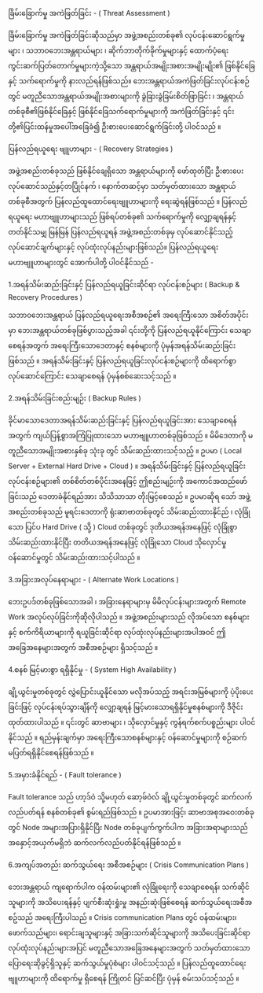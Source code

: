 ခြိမ်းခြောက်မှု အကဲဖြတ်ခြင်း - ( Threat Assessment )

ခြိမ်းခြောက်မှု အကဲဖြတ်ခြင်းဆိုသည်မှာ အဖွဲ့အစည်းတစ်ခု၏ လုပ်ငန်းဆောင်ရွက်မှုများ ၊ သဘာဝဘေးအန္တရာယ်များ ၊ ဆိုက်ဘာတိုက်ခိုက်မှုများနှင့် ထောက်ပံ့ရေးကွင်းဆက်ပြတ်တောက်မှုများကဲ့သို့သော အန္တရာယ်အမျိုးအစားအမျိုးမျိုး၏ ဖြစ်နိုင်ခြေနှင့် သက်ရောက်မှုကို နားလည်ရန်ဖြစ်သည်။ ဘေးအန္တရာယ်အကဲဖြတ်ခြင်းလုပ်ငန်းစဉ်တွင် မတူညီသောအန္တရာယ်အမျိုးအစားများကို ခွဲခြားခွဲခြမ်းစိတ်ဖြာခြင်း ၊ အန္တရာယ်တစ်ခုစီ၏ဖြစ်နိုင်ခြေနှင့် ဖြစ်နိုင်ခြေသက်ရောက်မှုများကို အကဲဖြတ်ခြင်းနှင့် ၎င်းတို့၏ပြင်းထန်မှုအပေါ်အခြေခံ၍ ဦးစားပေးဆောင်ရွက်ခြင်းတို့ ပါဝင်သည် ။ 
 
ပြန်လည်ရယူရေး ဗျူဟာများ - ( Recovery Strategies )

အဖွဲ့အစည်းတစ်ခုသည် ဖြစ်နိုင်ချေရှိသော အန္တရာယ်များကို ဖော်ထုတ်ပြီး ဦးစားပေးလုပ်ဆောင်သည်နှင့်တပြိုင်နက် ၊ နောက်တဆင့်မှာ သတ်မှတ်ထားသော အန္တရာယ်တစ်ခုစီအတွက် ပြန်လည်ထူထောင်ရေးဗျူဟာများကို ရေးဆွဲရန်ဖြစ်သည် ။ ပြန်လည်ရယူရေး မဟာဗျူဟာများသည် ဖြစ်ရပ်တစ်ခု၏ သက်ရောက်မှုကို လျှော့ချရန်နှင့် တတ်နိုင်သမျှ မြန်မြန် ပြန်လည်ရယူရန် အဖွဲ့အစည်းတစ်ခုမှ လုပ်ဆောင်နိုင်သည့် လုပ်ဆောင်ချက်များနှင့် လုပ်ထုံးလုပ်နည်းများဖြစ်သည်။ ပြန်လည်ရယူရေး မဟာဗျူဟာများတွင် အောက်ပါတို့ ပါဝင်နိုင်သည် -



1.အရန်သိမ်းဆည်းခြင်းနှင့် ပြန်လည်ရယူခြင်းဆိုင်ရာ လုပ်ငန်းစဉ်များ ( Backup & Recovery Procedures )

သဘာဝဘေးအန္တရာယ် ပြန်လည်ရယူရေးအစီအစဉ်၏ အရေးကြီးသော အစိတ်အပိုင်းမှာ ဘေးအန္တရာယ်တစ်ခုဖြစ်ပွားသည့်အခါ ၎င်းတို့ကို ပြန်လည်ရယူနိုင်ကြောင်း သေချာစေရန်အတွက် အရေးကြီးသောဒေတာနှင့် စနစ်များကို ပုံမှန်အရန်သိမ်းဆည်းခြင်းဖြစ်သည် ။ အရန်သိမ်းခြင်းနှင့် ပြန်လည်ရယူခြင်းလုပ်ငန်းစဉ်များကို ထိရောက်စွာလုပ်ဆောင်ကြောင်း သေချာစေရန် ပုံမှန်စစ်ဆေးသင့်သည် ။


2.အရန်သိမ်းခြင်းစည်းမျဉ်း ( Backup Rules ) 

ခိုင်မာသောဒေတာအရန်သိမ်းဆည်းခြင်းနှင့် ပြန်လည်ရယူခြင်းအား သေချာစေရန်အတွက် ကျယ်ပြန့်စွာအကြံပြုထားသော မဟာဗျူဟာတစ်ခုဖြစ်သည် ။ မိမိဒေတာကို မတူညီသောအမျိုးအစားနှစ်ခု သုံးခု တွင် သိမ်းဆည်းထားသင့်သည့် ။ ဥပမာ ( Local Server + External Hard Drive + Cloud ) ။ အရန်သိမ်းခြင်းနှင့် ပြန်လည်ရယူခြင်းလုပ်ငန်းစဉ်များ၏ တစ်စိတ်တစ်ပိုင်းအနေဖြင့် ဤစည်းမျဉ်းကို အကောင်အထည်ဖော်ခြင်းသည် ဒေတာခံနိုင်ရည်အား သိသိသာသာ တိုးမြင့်စေသည် ။ ဥပမာဆိုရ‌ သော် အဖွဲ့အစည်းတစ်ခုသည် မူရင်းဒေတာကို ရုံးဆာဗာတစ်ခုတွင် သိမ်းဆည်းထားနိုင်ည် ၊ လုံခြုံသော ပြင်ပ Hard Drive ( သို့ )  Cloud တစ်ခုတွင် ဒုတိယအရန်အနေဖြင့် လုံခြုံစွာသိမ်းဆည်းထားနိုင်ပြီး တတိယအရန်အ‌နေဖြင့် လုံခြုံသော Cloud သိုလှောင်မှုဝန်ဆောင်မှုတွင် သိမ်းဆည်းထားသင့်ပါသည် ။


3.အခြားအလုပ်နေရာများ - ( Alternate Work Locations )

ဘေးဥပဒ်တစ်ခုဖြစ်သောအခါ ၊ အခြားနေရာများမှ မိမိလုပ်ငန်းများအတွက် Remote Work အလုပ်လုပ်ခြင်းကိုဆိုလိုပါသည် ။ အဖွဲ့အစည်းများသည် လိုအပ်သော စနစ်များနှင့် စက်ကိရိယာများကို ရယူခြင်းဆိုင်ရာ လုပ်ထုံးလုပ်နည်းများအပါအဝင် ဤအခြေအနေများအတွက် အစီအစဉ်များ ရှိသင့်သည် ။


4.စနစ် မြင့်မားစွာ ရရှိနိုင်မှု - ( System High Availability )

ချို့ယွင်းမှုတစ်ခုတွင် လွှဲပြောင်းယူနိုင်သော မလိုအပ်သည့် အရင်းအမြစ်များကို ပံ့ပိုးပေးခြင်းဖြင့် လုပ်ငန်းရပ်သွားချိန်ကို လျှော့ချရန် မြင့်မားသောရရှိနိုင်မှုစနစ်များကို ဒီဇိုင်းထုတ်ထားပါသည် ။ ၎င်းတွင် ဆာဗာများ ၊ သိုလှောင်မှုနှင့် ကွန်ရက်စက်ပစ္စည်းများ ပါဝင်နိုင်သည် ။ ရည်မှန်းချက်မှာ အရေးကြီးသောစနစ်များနှင့် ဝန်ဆောင်မှုများကို စဉ်ဆက်မပြတ်ရရှိနိုင်စေရန်ဖြစ်သည် ။


5.အမှားခံနိုင်ရည် - ( Fault tolerance )

Fault tolerance သည် ဟာ့ဒ်ဝဲ သို့မဟုတ် ဆော့ဖ်ဝဲလ် ချို့ယွင်းမှုတစ်ခုတွင် ဆက်လက်လည်ပတ်ရန် စနစ်တစ်ခု၏ စွမ်းရည်ဖြစ်သည် ။ ဥပမာအားဖြင့်၊ ဆာဗာအစုအဝေးတစ်ခုတွင် Node အများအပြားရှိနိုင်ပြီး Node တစ်ခုပျက်ကွက်ပါက အခြားအရာများသည် အနှောင့်အယှက်မရှိဘဲ ဆက်လက်လည်ပတ်နိုင်ရန်ဖြစ်သည် ။

6.အကျပ်အတည်း ဆက်သွယ်ရေး အစီအစဉ်များ ( Crisis Communication Plans ) 

ဘေးအန္တရာယ် ကျရောက်ပါက ဝန်ထမ်းများ၏ လုံခြုံရေးကို သေချာစေရန်၊ သက်ဆိုင်သူများကို အသိပေးရန်နှင့် ပျက်စီးဆုံးရှုံးမှု အနည်းဆုံးဖြစ်စေရန် ဆက်သွယ်ရေးအစီအစဥ်သည် အရေးကြီးပါသည် ။ Crisis communication Plans တွင် ဝန်ထမ်းများ၊ ဖောက်သည်များ၊ ရောင်းချသူများနှင့် အခြားသက်ဆိုင်သူများကို အသိပေးခြင်းဆိုင်ရာ လုပ်ထုံးလုပ်နည်းများအပြင် မတူညီသောအခြေအနေများအတွက် သတ်မှတ်ထားသော ပြောရေးဆိုခွင့်ရှိသူနှင့် ဆက်သွယ်မှုပုံစံများ ပါဝင်သင့်သည် ။ ပြန်လည်ထူထောင်ရေး ဗျူဟာများကို ထိရောက်မှု ရှိစေရန် ကြိုတင် ပြင်ဆင်ပြီး ပုံမှန် စမ်းသပ်သင့်သည် ။